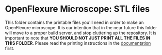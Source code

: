 OpenFlexure Microscope: STL files
=================================

This folder contains the printable files you'll need in order to make an OpenFlexure microscope.  It is our intention that in the near future this folder will move to a proper build server, and stop cluttering up the repository.  It is important to note that **YOU SHOULD NOT JUST PRINT ALL THE FILES IN THIS FOLDER**.  Please read the printing instructions in the [documentation](../docs/) first.
